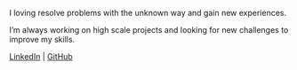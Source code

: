 I loving resolve problems with the unknown way and gain new experiences.

I’m always working on high scale projects and looking for new challenges to improve my skills.

[LinkedIn](https://www.linkedin.com/in/mgadmin/) | [GitHub](https://github.com/mgadmin67)
